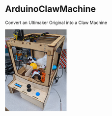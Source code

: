 # ArduinoClawMachine
Convert an Ultimaker Original into a Claw Machine

<img
  src="/Images/PXL_20221130_133618489.jpg"
  alt="Alt text"
  title="Optional title"
  style="display: inline-block; margin: 0 auto; max-width: 200px">
